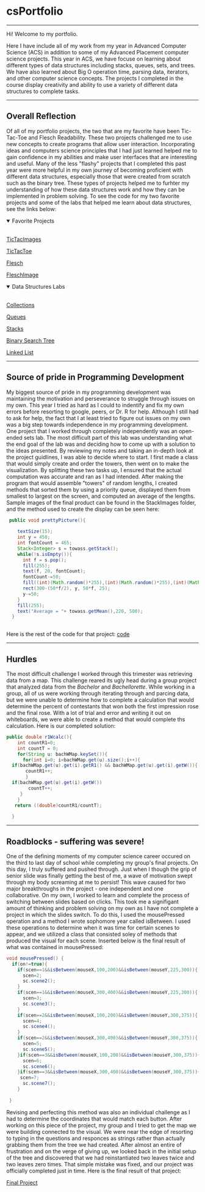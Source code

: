 # csPortfolio

***

Hi! Welcome to my portfolio. 

Here I have include all of my work from my year in Advanced Computer Science (ACS) in addition to some of my Advanced Placement computer science projects. This year in ACS, we have focuse on learning about different types of data structures including stacks, queues, sets, and trees. We have also learned about Big O operation time, parsing data, iterators, and other computer science concepts. The projects I completed in the course display creativity and ability to use a variety of different data structures to complete tasks.

***

## Overall Reflection

Of all of my portfolio projects, the two that are my favorite have been Tic-Tac-Toe and Flesch Readability. These two projects challenged me to use new concepts to create programs that allow user interaction. Incorporating ideas and computers science principles that I had just learned helped me to gain confidence in my abilities and make user interfaces that are interesting and useful. Many of the less "flashy" projects that I completed this past year were more helpful in my own journey of becoming proficient with different data structures, especially those that were created from scratch such as the binary tree. These types of projects helped me to furhter my understanding of how these data structures work and how they can be implemented in problem solving. To see the code for my two favorite projects and some of the labs that helped me learn about data structures, see the links below:

<details open>
<summary>Favorite Projects</summary>
<br>
 
[TicTacImages](https://github.com/sydneyessler/csPortfolio/tree/master/TicTacImages)

[TicTacToe](https://github.com/sydneyessler/csPortfolio/tree/master/Tic_Tac_Toe)

[Flesch](https://github.com/sydneyessler/StringParser.git)

[FleschImage](https://github.com/sydneyessler/csPortfolio/blob/master/Screen%20Shot%202019-05-28%20at%209.50.05%20PM.png)

</details>

<details open>
<summary>Data Structures Labs</summary>
<br>
 
 [Collections](https://github.com/sydneyessler/csPortfolio/tree/master/Processing/Collections)
 
 [Queues](https://github.com/sydneyessler/csPortfolio/tree/master/Processing/QUEUESSSS)
 
 [Stacks](https://github.com/sydneyessler/csPortfolio/tree/master/Processing/Stacks)
 
 [Binary Search Tree](https://github.com/sydneyessler/csPortfolio/tree/master/BST)
 
 [Linked List](https://github.com/sydneyessler/csPortfolio/tree/master/linklist)


</details>


***  

## Source of pride in Programming Development

 My biggest source of pride in my programming development was maintaining the motivation and perseverance to struggle through issues on my own. This year I tried as hard as I could to indentify and fix my own errors before resorting to google, peers, or Dr. R for help. Although I still had to ask for help, the fact that I at least tried to figure out issues on my own was a big step towards independence in my programming development. One project that I worked through completely independently was an open-ended sets lab. The most difficult part of this lab was understanding what the end goal of the lab was and deciding how to come up with a solution to the ideas presented. By reviewing my notes and taking an in-depth look at the project guidlines, I was able to decide where to start. I first made a class that would simply create and order the towers, then went on to make the visualization. By splitting these two tasks up, I ensured that the actual computation was accurate and ran as I had intended. After making the program that would assemble "towers" of random lengths, I created methods that sorted them by using a priority queue, displayed them from smallest to largest on the screen, and computed an average of the lengths. Sample images of the final product can be found in the StackImages folder, and the method used to create the display can be seen here:
 
```java
 public void prettyPicture(){
    
    textSize(15);
    int y = 450;
    int fontCount = 465;
    Stack<Integer> s = towass.getStack();
    while(!s.isEmpty()){
      int f = s.pop();
      fill(255);
      text(f, 20, fontCount);
      fontCount-=50;
      fill((int)(Math.random()*255),(int)(Math.random()*255),(int)(Math.random()*255));
      rect(300-(50*f/2), y, 50*f, 25);
      y-=50;
    }
    fill(255);
    text("Average = "+ towass.getMean(),220, 500);
  }
  
```
Here is the rest of the code for that project:
[code](https://github.com/sydneyessler/csPortfolio/tree/master/project_lab)

***

## Hurdles 

The most difficult challenge I worked through this trimester was retrieving data from a map. This challenge reared its ugly head during a group project that analyzed data from the *Bachelor* and *Bachellorette*. While working in a group, all of us were working through iterating through and parcing data, but we were unable to determine how to complete a calculation that would determine the percent of contestants that won both the first impression rose and the final rose. With a lot of trial and error and writing it out on whiteboards, we were able to create a method that would complete ths calculation. Here is our completed solution:

```java
public double r1Wcalc(){
    int countR1=0;
    int countT = 0;
    for(String u: bachWMap.keySet()){
      for(int i=0; i<bachWMap.get(u).size();i++){
  if(bachWMap.get(u).get(i).getR1() && bachWMap.get(u).get(i).getW()){
       countR1++;
       } 
  if(bachWMap.get(u).get(i).getW())
        countT++;
     }
    }
   return ((double)countR1/countT);
  
  }
```
***

## Roadblocks - suffering was severe!

One of the defining moments of my computer science career occured on the third to last day of school while completing my group's final projects. On this day, I truly suffered and pushed through. Just when I though the grip of senior slide was finally getting the best of me, a wave of motivation swept through my body screaming at me to persist! This wave caused for two major breakthroughs in the project - one independent and one collaborative. On my own, I worked to learn and complete the process of switching between slides based on clicks. This took me a signifigant amount of thinking and problem solving on my own as I have not complete a project in which the slides switch. To do this, I used the mousePressed operation and a method I wrote sophomore year called isBetween. I used these operations to determine when it was time for certain scenes to appear, and we utilized a class that consisted soley of methods that produced the visual for each scene. Inserted below is the final result of what was contained in mousePressed:

```java
void mousePressed() {
  if(on!=true){
    if(scen==1&&isBetween(mouseX,100,200)&&isBetween(mouseY,225,300)){
      scen=2;
      sc.scene2();
    }
    if(scen==1&&isBetween(mouseX,300,400)&&isBetween(mouseY,225,300)){
      scen=3;
      sc.scene3();
    }
    if(scen==2&&isBetween(mouseX,100,200)&&isBetween(mouseY,300,375)){
      scen=4;
      sc.scene4();
    }
    if(scen==2&&isBetween(mouseX,300,400)&&isBetween(mouseY,300,375)){
      scen=5;
      sc.scene5();
    }if(scen==3&&isBetween(mouseX,100,200)&&isBetween(mouseY,300,375)){
      scen=6;
      sc.scene6();
    }if(scen==3&&isBetween(mouseX,300,400)&&isBetween(mouseY,300,375)){
     scen=7;
      sc.scene7();
    } 
    
 }
```

Revising and perfecting this method was also an individual challenge as I had to determine the coordinates that would match each button. After working on this piece of the project, my group and I tried to get the map we were building connected to the visual. We were near the edge of resorting to typing in the questions and responces as strings rather than actually grabbing them from the tree we had created. After almost an entire of frustration and on the verge of giving up, we looked back in the initial setup of the tree and discovered that we had reinstantiated two leaves twice and two leaves zero times. That simple mistake was fixed, and our project was officially completed just in time. Here is the final result of that project:

[Final Project](https://github.com/sydneyessler/csPortfolio/tree/master/finalproject)


